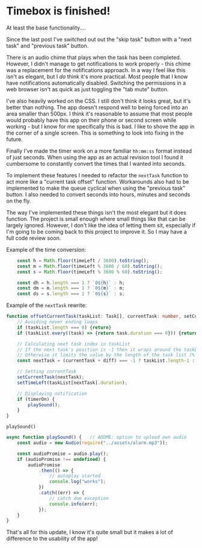 # Timebox is finished!
At least the base functionality....

Since the last post I've switched out out the "skip task" button with a "next task" and "previous task" button.

There is an audio chime that plays when the task has been completed. However, I didn't manage to get notifications to work properly - this chime was a replacement for the notifications approach. In a way I feel like this isn't as elegant, but I *do* think it's more practical. Most people that I know have notifications automatically disabled. Switching the permissions in a web browser isn't as quick as just toggling the "tab mute" button. 

I've also heavily worked on the CSS. I still don't think it looks great, but it's better than nothing. The app doesn't respond well to being forced into an area smaller than 500px. I think it's reasonable to assume that most people would probably have this app on their phone or second screen while working - but I know for me specifically this is bad. I like to shove the app in the corner of a single screen. This is something to look into fixing in the future.

Finally I've made the timer work on a more familiar `hh:mm:ss` format instead of just seconds. When using the app as an actual revision tool I found it cumbersome to constantly convert the times that I wanted into seconds.

To implement these features I needed to refactor the `nextTask` function to act more like a "current task offset" function. Workarounds also had to be implemented to make the queue cyclical when using the "previous task" button. I also needed to convert seconds into hours, minutes and seconds on the fly.

The way I've implemented these things isn't the most elegant but it does function. The project is small enough where small things like that can be largely ignored. However, I don't like the idea of letting them sit, especially if I'm going to be coming back to this project to improve it. So I may have a full code review soon.

Example of the time conversion: 
```ts
    const h = Math.floor(timeLeft / 3600).toString();
    const m = Math.floor(timeLeft % 3600 / 60).toString();
    const s = Math.floor(timeLeft % 3600 % 60).toString();

    const dh = h.length === 1 ? `0${h}` : h;
    const dm = m.length === 1 ? `0${m}` : m;
    const ds = s.length === 1 ? `0${s}` : s;
```

Example of the `nextTask` rewrite:
```ts
function offsetCurrentTask(taskList: Task[], currentTask: number, setCurrentTask: any, setTimeLeft: any, timerOn: boolean, diff: number) {
    // Avoiding never ending loops
    if (taskList.length === 0) {return}                                     // Avoids never ending loop when taskList's length is 0
    if (taskList.every((task) => {return task.duration === 0})) {return}    // Avoids never ending "nextTask" calls when all durations are 0

    // Calculating next task index in taskList
    // If the next task's position is -1 then it wraps around the taskList, to the last task
    // Otherwise it limits the value by the length of the task list (% taskList.length) to avoid index errors
    const nextTask = (currentTask + diff) === -1 ? taskList.length-1 : (currentTask + diff) % taskList.length;

    // Setting currentTask
    setCurrentTask(nextTask);
    setTimeLeft(taskList[nextTask].duration);

    // Displaying notification
    if (timerOn) {
        playSound();
    }
}
```

`playSound()`
```ts
async function playSound() {   // ADDME: option to upload own audio
    const audio = new Audio(require("../assets/alarm.mp3"));

    const audioPromise = audio.play();
    if (audioPromise !== undefined) {
        audioPromise
            .then(() => {
                // autoplay started
                console.log("works");
            })
            .catch((err) => {
                // catch dom exception
                console.info(err);
            });
    }
} 
```

That's all for this update, I know it's quite small but it makes a lot of difference to the usability of the app!
